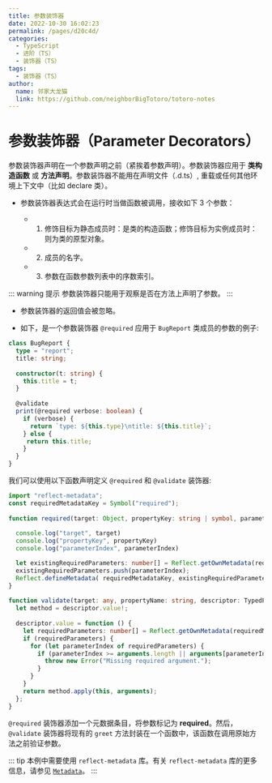 ```yaml
---
title: 参数装饰器
date: 2022-10-30 16:02:23
permalink: /pages/d20c4d/
categories:
  - TypeScript
  - 进阶（TS）
  - 装饰器（TS）
tags:
  - 装饰器（TS）
author: 
  name: 邻家大龙猫
  link: https://github.com/neighborBigTotoro/totoro-notes
---
```




# 参数装饰器（Parameter Decorators）


参数装饰器声明在一个参数声明之前（紧挨着参数声明）。参数装饰器应用于 **类构造函数** 或 **方法声明**。参数装饰器不能用在声明文件（.d.ts）, 重载或任何其他环境上下文中（比如 declare 类）。


- 参数装饰器表达式会在运行时当做函数被调用，接收如下 3 个参数：

  - 1. 修饰目标为静态成员时：是类的构造函数；修饰目标为实例成员时：则为类的原型对象。
  - 2. 成员的名字。
  - 3. 参数在函数参数列表中的序数索引。

::: warning 提示
参数装饰器只能用于观察是否在方法上声明了参数。
:::

- 参数装饰器的返回值会被忽略。

- 如下，是一个参数装饰器 `@required` 应用于 `BugReport` 类成员的参数的例子:

``` ts
class BugReport {
  type = "report";
  title: string;
 
  constructor(t: string) {
    this.title = t;
  }
 
  @validate
  print(@required verbose: boolean) {
    if (verbose) {
      return `type: ${this.type}\ntitle: ${this.title}`;
    } else {
     return this.title; 
    }
  }
}
```

我们可以使用以下函数声明定义 `@required` 和 `@validate` 装饰器:

``` ts
import "reflect-metadata";
const requiredMetadataKey = Symbol("required");
 
function required(target: Object, propertyKey: string | symbol, parameterIndex: number) {
  
  console.log("target", target)
  console.log("propertyKey", propertyKey)
  console.log("parameterIndex", parameterIndex)

  let existingRequiredParameters: number[] = Reflect.getOwnMetadata(requiredMetadataKey, target, propertyKey) || [];
  existingRequiredParameters.push(parameterIndex);
  Reflect.defineMetadata( requiredMetadataKey, existingRequiredParameters, target, propertyKey);
}
 
function validate(target: any, propertyName: string, descriptor: TypedPropertyDescriptor<Function>) {
  let method = descriptor.value!;
 
  descriptor.value = function () {
    let requiredParameters: number[] = Reflect.getOwnMetadata(requiredMetadataKey, target, propertyName);
    if (requiredParameters) {
      for (let parameterIndex of requiredParameters) {
        if (parameterIndex >= arguments.length || arguments[parameterIndex] === undefined) {
          throw new Error("Missing required argument.");
        }
      }
    }
    return method.apply(this, arguments);
  };
}
```

`@required` 装饰器添加一个元数据条目，将参数标记为 **required**。然后，`@validate` 装饰器将现有的 `greet` 方法封装在一个函数中，该函数在调用原始方法之前验证参数。

::: tip
本例中需要使用 `reflect-metadata` 库。有关  `reflect-metadata` 库的更多信息，请参见 [`Metadata`](./9-decorator-metadata.md)。
:::
